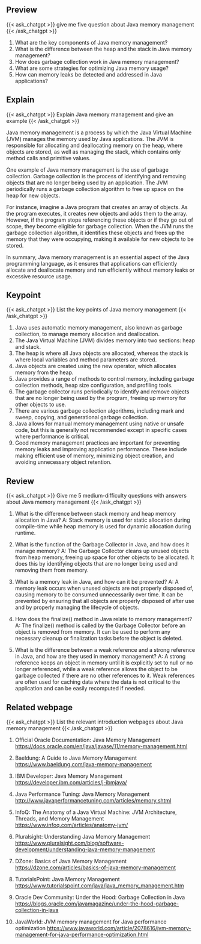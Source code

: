 ## Preview
{{< ask_chatgpt >}}
give me five question about Java memory management
{{< /ask_chatgpt >}}



1. What are the key components of Java memory management?
2. What is the difference between the heap and the stack in Java memory management?
3. How does garbage collection work in Java memory management?
4. What are some strategies for optimizing Java memory usage?
5. How can memory leaks be detected and addressed in Java applications?   

## Explain
{{< ask_chatgpt >}}
Explain Java memory management and give an example
{{< /ask_chatgpt >}}



Java memory management is a process by which the Java Virtual Machine (JVM) manages the memory used by Java applications. The JVM is responsible for allocating and deallocating memory on the heap, where objects are stored, as well as managing the stack, which contains only method calls and primitive values.

One example of Java memory management is the use of garbage collection. Garbage collection is the process of identifying and removing objects that are no longer being used by an application. The JVM periodically runs a garbage collection algorithm to free up space on the heap for new objects.

For instance, imagine a Java program that creates an array of objects. As the program executes, it creates new objects and adds them to the array. However, if the program stops referencing these objects or if they go out of scope, they become eligible for garbage collection. When the JVM runs the garbage collection algorithm, it identifies these objects and frees up the memory that they were occupying, making it available for new objects to be stored.

In summary, Java memory management is an essential aspect of the Java programming language, as it ensures that applications can efficiently allocate and deallocate memory and run efficiently without memory leaks or excessive resource usage.   

## Keypoint
{{< ask_chatgpt >}}
List the key points of Java memory management
{{< /ask_chatgpt >}}



1. Java uses automatic memory management, also known as garbage collection, to manage memory allocation and deallocation.
2. The Java Virtual Machine (JVM) divides memory into two sections: heap and stack.
3. The heap is where all Java objects are allocated, whereas the stack is where local variables and method parameters are stored.
4. Java objects are created using the new operator, which allocates memory from the heap.
5. Java provides a range of methods to control memory, including garbage collection methods, heap size configuration, and profiling tools.
6. The garbage collector runs periodically to identify and remove objects that are no longer being used by the program, freeing up memory for other objects to use.
7. There are various garbage collection algorithms, including mark and sweep, copying, and generational garbage collection.
8. Java allows for manual memory management using native or unsafe code, but this is generally not recommended except in specific cases where performance is critical.
9. Good memory management practices are important for preventing memory leaks and improving application performance. These include making efficient use of memory, minimizing object creation, and avoiding unnecessary object retention.   

## Review
{{< ask_chatgpt >}}
Give me 5 medium-difficulty questions with answers about Java memory management
{{< /ask_chatgpt >}}



1. What is the difference between stack memory and heap memory allocation in Java?
A: Stack memory is used for static allocation during compile-time while heap memory is used for dynamic allocation during runtime.

2. What is the function of the Garbage Collector in Java, and how does it manage memory?
A: The Garbage Collector cleans up unused objects from heap memory, freeing up space for other objects to be allocated. It does this by identifying objects that are no longer being used and removing them from memory.

3. What is a memory leak in Java, and how can it be prevented?
A: A memory leak occurs when unused objects are not properly disposed of, causing memory to be consumed unnecessarily over time. It can be prevented by ensuring that all objects are properly disposed of after use and by properly managing the lifecycle of objects.

4. How does the finalize() method in Java relate to memory management?
A: The finalize() method is called by the Garbage Collector before an object is removed from memory. It can be used to perform any necessary cleanup or finalization tasks before the object is deleted.

5. What is the difference between a weak reference and a strong reference in Java, and how are they used in memory management?
A: A strong reference keeps an object in memory until it is explicitly set to null or no longer referenced, while a weak reference allows the object to be garbage collected if there are no other references to it. Weak references are often used for caching data where the data is not critical to the application and can be easily recomputed if needed.   

## Related webpage
{{< ask_chatgpt >}}
List the relevant introduction webpages about Java memory management
{{< /ask_chatgpt >}}



1. Official Oracle Documentation: Java Memory Management 
https://docs.oracle.com/en/java/javase/11/memory-management.html 

2. Baeldung: A Guide to Java Memory Management 
https://www.baeldung.com/java-memory-management 

3. IBM Developer: Java Memory Management 
https://developer.ibm.com/articles/j-ibmjava/ 

4. Java Performance Tuning: Java Memory Management 
http://www.javaperformancetuning.com/articles/memory.shtml 

5. InfoQ: The Anatomy of a Java Virtual Machine: JVM Architecture, Threads, and Memory Management 
https://www.infoq.com/articles/anatomy-jvm/ 

6. Pluralsight: Understanding Java Memory Management 
https://www.pluralsight.com/blog/software-development/understanding-java-memory-management 

7. DZone: Basics of Java Memory Management 
https://dzone.com/articles/basics-of-java-memory-management 

8. TutorialsPoint: Java Memory Management 
https://www.tutorialspoint.com/java/java_memory_management.htm 

9. Oracle Dev Community: Under the Hood: Garbage Collection in Java 
https://blogs.oracle.com/javamagazine/under-the-hood-garbage-collection-in-java 

10. JavaWorld: JVM memory management for Java performance optimization 
https://www.javaworld.com/article/2078616/jvm-memory-management-for-java-performance-optimization.html   

